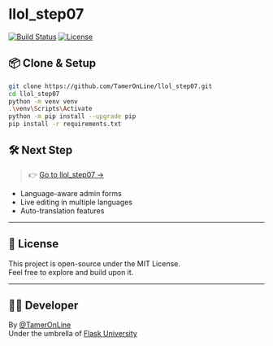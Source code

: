 # llol_step07


[![Build Status](...)](link) [![License](...)](link)


## 📦 Clone & Setup

```bash
git clone https://github.com/TamerOnLine/llol_step07.git
cd llol_step07
python -m venv venv
.\venv\Scripts\Activate
python -m pip install --upgrade pip
pip install -r requirements.txt
```





## 🛠️ Next Step

> 👉 [Go to llol_step07 →](https://github.com/TamerOnLine/llol_step07)

- Language-aware admin forms
- Live editing in multiple languages
- Auto-translation features

---

## 📜 License

This project is open-source under the MIT License.  
Feel free to explore and build upon it.

---

## 👨‍💻 Developer

By [@TamerOnLine](https://github.com/TamerOnLine)  
Under the umbrella of [Flask University](https://github.com/Flask-University)
